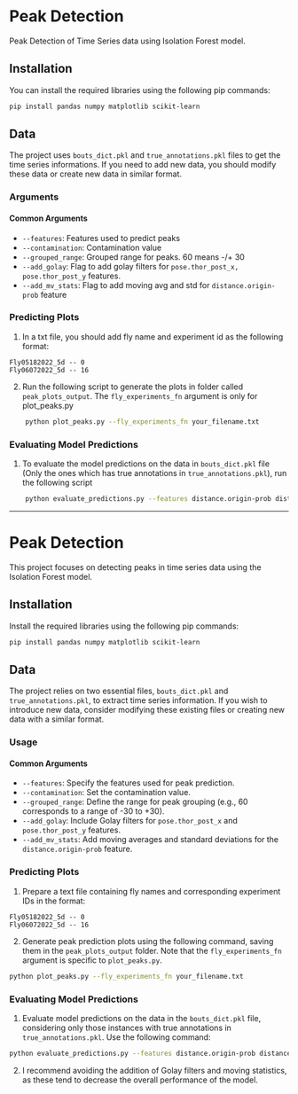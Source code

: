 # Peak Detection

Peak Detection of Time Series data using Isolation Forest model.

## Installation

You can install the required libraries using the following pip commands:

```bash
pip install pandas numpy matplotlib scikit-learn
```

## Data

The project uses `bouts_dict.pkl` and `true_annotations.pkl` files to get the time series informations. If you need to add new data, you should modify these data or create new data in similar format.

### Arguments

#### Common Arguments

   - `--features`: Features used to predict peaks
   - `--contamination`: Contamination value
   - `--grouped_range`: Grouped range for peaks. 60 means -/+ 30
   - `--add_golay`: Flag to add golay filters for `pose.thor_post_x, pose.thor_post_y` features.
   - `--add_mv_stats`: Flag to add moving avg and std for `distance.origin-prob` feature

### Predicting Plots

1. In a txt file, you should add fly name and experiment id as the following format:

```
Fly05182022_5d -- 0
Fly06072022_5d -- 16
```

2. Run the following script to generate the plots in folder called `peak_plots_output`. The `fly_experiments_fn` argument is only for plot_peaks.py

```bash
    python plot_peaks.py --fly_experiments_fn your_filename.txt
```

### Evaluating Model Predictions

1. To evaluate the model predictions on the data in `bouts_dict.pkl` file (Only the ones which has true annotations in `true_annotations.pkl`), run the following script

```bash
    python evaluate_predictions.py --features distance.origin-prob distance.head-prob pose.prob_x pose.prob_y --contamination 0.04 --grouped_range 60 --add_golay --add_mv_stats
```

---

# Peak Detection

This project focuses on detecting peaks in time series data using the Isolation Forest model.

## Installation

Install the required libraries using the following pip commands:

```bash
pip install pandas numpy matplotlib scikit-learn
```

## Data

The project relies on two essential files, `bouts_dict.pkl` and `true_annotations.pkl`, to extract time series information. If you wish to introduce new data, consider modifying these existing files or creating new data with a similar format.

### Usage

#### Common Arguments

- `--features`: Specify the features used for peak prediction.
- `--contamination`: Set the contamination value.
- `--grouped_range`: Define the range for peak grouping (e.g., 60 corresponds to a range of -30 to +30).
- `--add_golay`: Include Golay filters for `pose.thor_post_x` and `pose.thor_post_y` features.
- `--add_mv_stats`: Add moving averages and standard deviations for the `distance.origin-prob` feature.

### Predicting Plots

1. Prepare a text file containing fly names and corresponding experiment IDs in the format:

```
Fly05182022_5d -- 0
Fly06072022_5d -- 16
```

2. Generate peak prediction plots using the following command, saving them in the `peak_plots_output` folder. Note that the `fly_experiments_fn` argument is specific to `plot_peaks.py`.

```bash
python plot_peaks.py --fly_experiments_fn your_filename.txt
```

### Evaluating Model Predictions

1. Evaluate model predictions on the data in the `bouts_dict.pkl` file, considering only those instances with true annotations in `true_annotations.pkl`. Use the following command:

```bash
python evaluate_predictions.py --features distance.origin-prob distance.head-prob pose.prob_x pose.prob_y --contamination 0.04 --grouped_range 60 --add_golay --add_mv_stats
```

2. I recommend avoiding the addition of Golay filters and moving statistics, as these tend to decrease the overall performance of the model.
